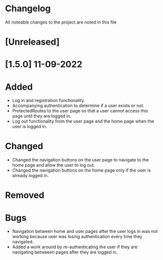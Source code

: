 # Changelog
All noteable changes to the project are noted in this file

# [Unreleased]

# [1.5.0] 11-09-2022
# Added
- Log in and registration functionality.
- Accompanying authentication to determine if a user exists or not.
- ProtectedRoutes to the user page so that a user cannot access this page until they are logged in.
- Log out functionality from the user page and the home page when the user is logged in.

# Changed
- Changed the navigation buttons on the user page to navigate to the home page and allow the user to log out.
- Changed the navigation buttons on the home page only if the user is already logged in.

# Removed


# Bugs
- Navigation between home and user pages after the user logs in was not working because user was losing authentication every time they navigated.
- Added a work around by re-authenticating the user if they are navigating betweeen pages after they are logged in.